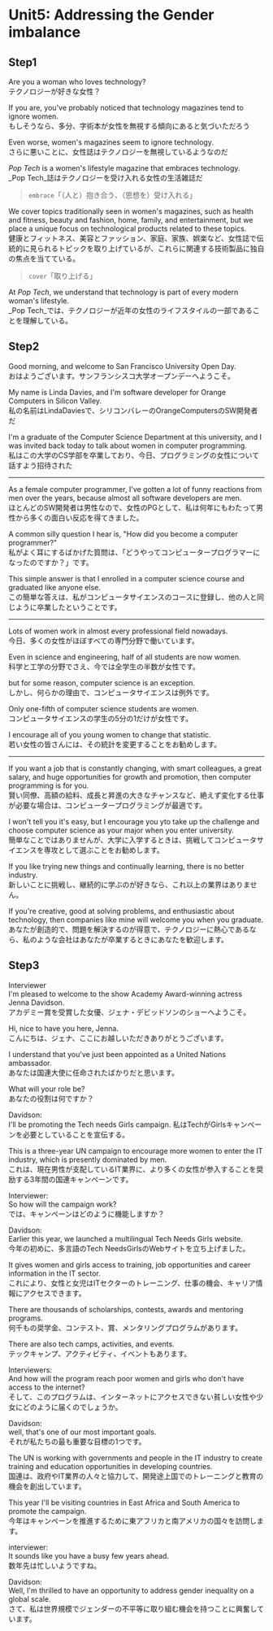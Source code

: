 # Unit5: Addressing the Gender imbalance

## Step1

Are you a woman who loves technology?  
テクノロジーが好きな女性？

If you are, you've probably noticed that technology magazines tend to ignore women.  
もしそうなら、多分、字術本が女性を無視する傾向にあると気づいただろう

Even worse, women's magazines seem to ignore technology.  
さらに悪いことに、女性誌はテクノロジーを無視しているようなのだ

_Pop Tech_ is a women's lifestyle magazine that embraces technology.  
_Pop Tech_誌はテクノロジーを受け入れる女性の生活雑誌だ

> `embrace`「（人と）抱き合う、（思想を）受け入れる」

We cover topics traditionally seen in women's magazines, such as health and fitness, beauty and fashion, home, family, and entertainment, but we place a unique focus on technological products related to these topics.  
健康とフィットネス、美容とファッション、家庭、家族、娯楽など、女性誌で伝統的に見られるトピックを取り上げているが、これらに関連する技術製品に独自の焦点を当てている。

> `cover`「取り上げる」

At _Pop Tech_, we understand that technology is part of every modern woman's lifestyle.  
_Pop Tech_では、テクノロジーが近年の女性のライフスタイルの一部であることを理解している。

## Step2

Good morning, and welcome to San Francisco University Open Day.  
おはようございます。サンフランシスコ大学オープンデーへようこそ。

My name is Linda Davies, and I'm software developer for Orange Computers in Silicon Valley.  
私の名前はLindaDaviesで、シリコンバレーのOrangeComputersのSW開発者だ

I'm a graduate of the Computer Science Department at this university, and I was invited back today to talk about women in computer programming.  
私はこの大学のCS学部を卒業しており、今日、プログラミングの女性について話すよう招待された

---

As a female computer programmer, I've gotten a lot of funny reactions from men over the years, because almost all software developers are men.  
ほとんどのSW開発者は男性なので、女性のPGとして、私は何年にもわたって男性から多くの面白い反応を得てきました。

A common silly question I hear is, "How did you become a computer programmer?"  
私がよく耳にするばかげた質問は、「どうやってコンピュータープログラマーになったのですか？」です。

This simple answer is that I enrolled in a computer science course and graduated like anyone else.  
この簡単な答えは、私がコンピュータサイエンスのコースに登録し、他の人と同じように卒業したということです。

---

Lots of women work in almost every professional field nowadays.  
今日、多くの女性がほぼすべての専門分野で働いています。

Even in science and engineering, half of all students are now women.  
科学と工学の分野でさえ、今では全学生の半数が女性です。

but for some reason, computer science is an exception.  
しかし、何らかの理由で、コンピュータサイエンスは例外です。

Only one-fifth of computer science students are women.  
コンピュータサイエンスの学生の5分の1だけが女性です。

I encourage all of you young women to change that statistic.  
若い女性の皆さんには、その統計を変更することをお勧めします。

---

If you want a job that is constantly changing, with smart colleagues, a great salary, and huge opportunities for growth and promotion, then computer programming is for you.  
賢い同僚、高額の給料、成長と昇進の大きなチャンスなど、絶えず変化する仕事が必要な場合は、コンピュータープログラミングが最適です。

I won't tell you it's easy, but I encourage you yto take up the challenge and choose computer science as your major when you enter university.  
簡単なことではありませんが、大学に入学するときは、挑戦してコンピュータサイエンスを専攻として選ぶことをお勧めします。

If you like trying new things and continually learning, there is no better industry.  
新しいことに挑戦し、継続的に学ぶのが好きなら、これ以上の業界はありません。

If you're creative, good at solving problems, and enthusiastic about technology, then companies like mine will welcome you when you graduate.  
あなたが創造的で、問題を解決するのが得意で、テクノロジーに熱心であるなら、私のような会社はあなたが卒業するときにあなたを歓迎します。

## Step3

Interviewer  
I'm pleased to welcome to the show Academy Award-winning actress Jenna Davidson.  
アカデミー賞を受賞した女優、ジェナ・デビッドソンのショーへようこそ。

Hi, nice to have you here, Jenna.  
こんにちは、ジェナ、ここにお越しいただきありがとうございます。

I understand that you've just been appointed as a United Nations ambassador.  
あなたは国連大使に任命されたばかりだと思います。

What will your role be?  
あなたの役割は何ですか？

Davidson:  
I'll be promoting the Tech needs Girls campaign.
私はTechがGirlsキャンペーンを必要としていることを宣伝する。

This is a three-year UN campaign to encourage more women to enter the IT industry, which is presently dominated by men.  
これは、現在男性が支配しているIT業界に、より多くの女性が参入することを奨励する3年間の国連キャンペーンです。

Interviewer:  
So how will the campaign work?  
では、キャンペーンはどのように機能しますか？

Davidson:  
Earlier this year, we launched a multilingual Tech Needs Girls website.  
今年の初めに、多言語のTech NeedsGirlsのWebサイトを立ち上げました。

It gives women and girls access to training, job opportunities and career information in the IT sector.  
これにより、女性と女児はITセクターのトレーニング、仕事の機会、キャリア情報にアクセスできます。

There are thousands of scholarships, contests, awards and mentoring programs.  
何千もの奨学金、コンテスト、賞、メンタリングプログラムがあります。

There are also tech camps, activities, and events.  
テックキャンプ、アクティビティ、イベントもあります。

Interviewers:  
And how will the program reach poor women and girls who don't have access to the internet?  
そして、このプログラムは、インターネットにアクセスできない貧しい女性や少女にどのように届くのでしょうか。

Davidson:  
well, that's one of our most important goals.  
それが私たちの最も重要な目標の1つです。

The UN is working with governments and people in the IT industry to create training and education opportunities in developing countries.  
国連は、政府やIT業界の人々と協力して、開発途上国でのトレーニングと教育の機会を創出しています。

This year I'll be visiting countries in East Africa and South America to promote the campaign.  
今年はキャンペーンを推進するために東アフリカと南アメリカの国々を訪問します。

interviewer:  
It sounds like you have a busy few years ahead.  
数年先は忙しいようですね。

Davidson:  
Well, I'm thrilled to have an opportunity to address gender inequality on a global scale.  
さて、私は世界規模でジェンダーの不平等に取り組む機会を持つことに興奮しています。
